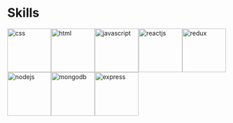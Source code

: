 # Skills
<img width="100" alt="css" src="https://user-images.githubusercontent.com/33172949/127826030-959d0203-da97-46e8-90a7-c7c4f4a9d7d2.jpg"><img width="100" alt="html" src="https://user-images.githubusercontent.com/33172949/127826048-03ad3a64-9736-4c5c-8f8c-d0e9d0067788.jpg"><img width="100" alt="javascript" src="https://user-images.githubusercontent.com/33172949/127826050-2fd5e138-7f7f-41c6-94b5-2194de41dff0.jpg"><img width="100" alt="reactjs" src="https://user-images.githubusercontent.com/33172949/127826055-7eecdc8f-ce9a-4219-a58a-11a73325ef1f.jpg"><img width="100" alt="redux" src="https://user-images.githubusercontent.com/33172949/127826056-ca7f8201-633a-4bad-a8f8-81d6e9a0cdbe.jpg"><img width="100" alt="nodejs" src="https://user-images.githubusercontent.com/33172949/127826054-3cf4cbf3-08ad-4e6f-b755-5af75d4aab63.jpg"><img width="100" alt="mongodb" src="https://user-images.githubusercontent.com/33172949/127826051-7a506077-2224-4290-8600-d266e76bad15.jpg"><img width="100" alt="express" src="https://user-images.githubusercontent.com/33172949/127826045-1282722a-5cad-4753-9847-6dbd28a958b5.jpg">



